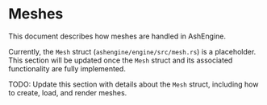 # Meshes

This document describes how meshes are handled in AshEngine.

Currently, the `Mesh` struct (`ashengine/engine/src/mesh.rs`) is a placeholder. This section will be updated once the `Mesh` struct and its associated functionality are fully implemented.

TODO: Update this section with details about the `Mesh` struct, including how to create, load, and render meshes.
